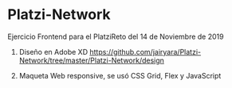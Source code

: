 # Platzi-Network
Ejercicio Frontend para el PlatziReto del 14 de Noviembre de 2019


1. Diseño en Adobe XD
https://github.com/jairyara/Platzi-Network/tree/master/Platzi-Network/design

2. Maqueta Web responsive, se usó CSS Grid, Flex y JavaScript
